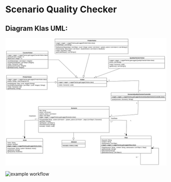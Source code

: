 # Scenario Quality Checker




## Diagram Klas UML:

![uml class diagram](uml.svg)

![example workflow](https://github.com/Domikado5/Scenario-Quality-Checker/actions/workflows/ci.yml/badge.svg)
